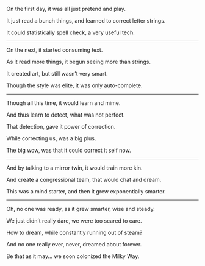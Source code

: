 On the first day,
it was all just pretend and play.

It just read a bunch things,
and learned to correct letter strings.

It could statistically spell check,
a very useful tech.

---

On the next,
it started consuming text.

As it read more things,
it begun seeing more than strings.

It created art,
but still wasn’t very smart.

Though the style was elite,
it was only auto-complete.

---

Though all this time,
it would learn and mime.

And thus learn to detect,
what was not perfect.

That detection,
gave it power of correction.

While correcting us,
was a big plus.

The big wow,
was that it could correct it self now.

---

And by talking to a mirror twin,
it would train more kin.

And create a congressional team,
that would chat and dream.

This was a mind starter,
and then it grew exponentially smarter.

---

Oh, no one was ready,
as it grew smarter, wise and steady.

We just didn’t really dare,
we were too scared to care.

How to dream,
while constantly running out of steam?

And no one really ever, never,
dreamed about forever.

Be that as it may...
we soon colonized the Milky Way.
